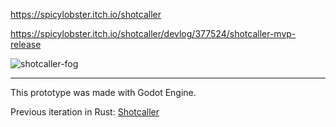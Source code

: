 https://spicylobster.itch.io/shotcaller

https://spicylobster.itch.io/shotcaller/devlog/377524/shotcaller-mvp-release

![shotcaller-fog](https://user-images.githubusercontent.com/583842/189473987-4a0abe6e-77ab-4f20-b58b-daaa218c6ea3.gif)

---

This prototype was made with Godot Engine.

Previous iteration in Rust: [Shotcaller](https://github.com/amethyst/shotcaller)
